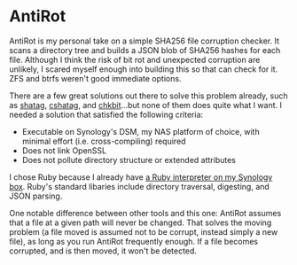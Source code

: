 # AntiRot
AntiRot is my personal take on a simple SHA256 file corruption checker. It scans a directory tree and builds a JSON blob of SHA256 hashes for each file. Although I think the risk of bit rot and unexpected corruption are unlikely, I scared myself enough into building this so that can check for it. ZFS and btrfs weren't good immediate options.

There are a few great solutions out there to solve this problem already, such as [shatag](https://bitbucket.org/maugier/shatag), [cshatag](https://github.com/rfjakob/cshatag), and [chkbit](https://github.com/laktak/chkbit)...but none of them does quite what I want. I needed a solution that satisfied the following criteria:

* Executable on Synology's DSM, my NAS platform of choice, with minimal effort (i.e. cross-compiling) required
* Does not link OpenSSL
* Does not pollute directory structure or extended attributes

I chose Ruby because I already have [a Ruby interpreter on my Synology box](https://www.synology.com/en-us/dsm/packages/Ruby). Ruby's standard libaries include directory traversal, digesting, and JSON parsing.

One notable difference between other tools and this one: AntiRot assumes that a file at a given path will never be changed. That solves the moving problem (a file moved is assumed not to be corrupt, instead simply a new file), as long as you run AntiRot frequently enough. If a file becomes corrupted, and is then moved, it won't be detected.